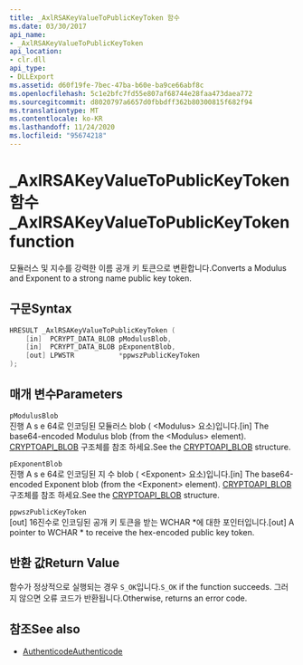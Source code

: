 ```yaml
---
title: _AxlRSAKeyValueToPublicKeyToken 함수
ms.date: 03/30/2017
api_name:
- _AxlRSAKeyValueToPublicKeyToken
api_location:
- clr.dll
api_type:
- DLLExport
ms.assetid: d60f19fe-7bec-47ba-b60e-ba9ce66abf8c
ms.openlocfilehash: 5c1e2bfc7fd55e807af68744e28faa473daea772
ms.sourcegitcommit: d8020797a6657d0fbbdff362b80300815f682f94
ms.translationtype: MT
ms.contentlocale: ko-KR
ms.lasthandoff: 11/24/2020
ms.locfileid: "95674218"
---
```

# <a name="_axlrsakeyvaluetopublickeytoken-function"></a><span data-ttu-id="04cd5-102">\_AxlRSAKeyValueToPublicKeyToken 함수</span><span class="sxs-lookup"><span data-stu-id="04cd5-102">\_AxlRSAKeyValueToPublicKeyToken function</span></span>

<span data-ttu-id="04cd5-103">모듈러스 및 지수를 강력한 이름 공개 키 토큰으로 변환합니다.</span><span class="sxs-lookup"><span data-stu-id="04cd5-103">Converts a Modulus and Exponent to a strong name public key token.</span></span>  
  
## <a name="syntax"></a><span data-ttu-id="04cd5-104">구문</span><span class="sxs-lookup"><span data-stu-id="04cd5-104">Syntax</span></span>  
  
```cpp  
HRESULT _AxlRSAKeyValueToPublicKeyToken (  
    [in]  PCRYPT_DATA_BLOB pModulusBlob,  
    [in]  PCRYPT_DATA_BLOB pExponentBlob,  
    [out] LPWSTR           *ppwszPublicKeyToken  
);  
```  
  
## <a name="parameters"></a><span data-ttu-id="04cd5-105">매개 변수</span><span class="sxs-lookup"><span data-stu-id="04cd5-105">Parameters</span></span>  

 `pModulusBlob`  
 <span data-ttu-id="04cd5-106">진행 A s e 64로 인코딩된 모듈러스 blob ( \<Modulus> 요소)입니다.</span><span class="sxs-lookup"><span data-stu-id="04cd5-106">[in] The base64-encoded Modulus blob (from the \<Modulus> element).</span></span>  <span data-ttu-id="04cd5-107">[CRYPTOAPI_BLOB](/windows/win32/api/dpapi/ns-dpapi-crypt_integer_blob) 구조체를 참조 하세요.</span><span class="sxs-lookup"><span data-stu-id="04cd5-107">See the [CRYPTOAPI_BLOB](/windows/win32/api/dpapi/ns-dpapi-crypt_integer_blob) structure.</span></span>  
  
 `pExponentBlob`  
 <span data-ttu-id="04cd5-108">진행 A s e 64로 인코딩된 지 수 blob ( \<Exponent> 요소)입니다.</span><span class="sxs-lookup"><span data-stu-id="04cd5-108">[in] The base64-encoded Exponent blob (from the \<Exponent> element).</span></span> <span data-ttu-id="04cd5-109">[CRYPTOAPI_BLOB](/windows/win32/api/dpapi/ns-dpapi-crypt_integer_blob) 구조체를 참조 하세요.</span><span class="sxs-lookup"><span data-stu-id="04cd5-109">See the [CRYPTOAPI_BLOB](/windows/win32/api/dpapi/ns-dpapi-crypt_integer_blob) structure.</span></span>  
  
 `ppwszPublicKeyToken`  
 <span data-ttu-id="04cd5-110">[out] 16진수로 인코딩된 공개 키 토큰을 받는 WCHAR \*에 대한 포인터입니다.</span><span class="sxs-lookup"><span data-stu-id="04cd5-110">[out] A pointer to WCHAR \* to receive the hex-encoded public key token.</span></span>  
  
## <a name="return-value"></a><span data-ttu-id="04cd5-111">반환 값</span><span class="sxs-lookup"><span data-stu-id="04cd5-111">Return Value</span></span>  

 <span data-ttu-id="04cd5-112">함수가 정상적으로 실행되는 경우 `S_OK`입니다.</span><span class="sxs-lookup"><span data-stu-id="04cd5-112">`S_OK` if the function succeeds.</span></span> <span data-ttu-id="04cd5-113">그러지 않으면 오류 코드가 반환됩니다.</span><span class="sxs-lookup"><span data-stu-id="04cd5-113">Otherwise, returns an error code.</span></span>  
  
## <a name="see-also"></a><span data-ttu-id="04cd5-114">참조</span><span class="sxs-lookup"><span data-stu-id="04cd5-114">See also</span></span>

- [<span data-ttu-id="04cd5-115">Authenticode</span><span class="sxs-lookup"><span data-stu-id="04cd5-115">Authenticode</span></span>](index.md)
